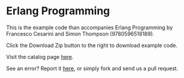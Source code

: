 Erlang Programming
==================

This is the example code than accompanies Erlang Programming by Francesco Cesarini and Simon Thompson (9780596518189). 

Click the Download Zip button to the right to download example code.

Visit the catalog page [here](http://shop.oreilly.com/product/9780596518189.do).

See an error? Report it [here](http://oreilly.com/catalog/errata.csp?isbn=9780596518189), or simply fork and send us a pull request.
